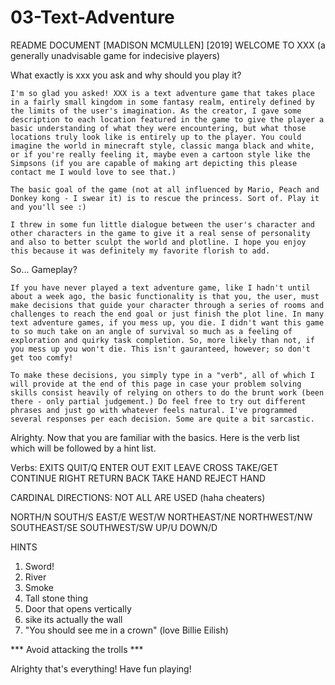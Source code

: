 # 03-Text-Adventure
README DOCUMENT
[MADISON MCMULLEN] [2019]
WELCOME TO XXX
(a generally unadvisable game for indecisive players)

What exactly is xxx you ask and why should you play it?

    I'm so glad you asked! XXX is a text adventure game that takes place in a fairly small kingdom in some fantasy realm, entirely defined by the limits of the user's imagination. As the creator, I gave some description to each location featured in the game to give the player a basic understanding of what they were encountering, but what those locations truly look like is entirely up to the player. You could imagine the world in minecraft style, classic manga black and white, or if you're really feeling it, maybe even a cartoon style like the Simpsons (if you are capable of making art depicting this please contact me I would love to see that.) 

    The basic goal of the game (not at all influenced by Mario, Peach and Donkey kong - I swear it) is to rescue the princess. Sort of. Play it and you'll see :)

    I threw in some fun little dialogue between the user's character and other characters in the game to give it a real sense of personality and also to better sculpt the world and plotline. I hope you enjoy this because it was definitely my favorite florish to add.

So... Gameplay?

    If you have never played a text adventure game, like I hadn't until about a week ago, the basic functionality is that you, the user, must make decisions that guide your character through a series of rooms and challenges to reach the end goal or just finish the plot line. In many text adventure games, if you mess up, you die. I didn't want this game to so much take on an angle of survival so much as a feeling of exploration and quirky task completion. So, more likely than not, if you mess up you won't die. This isn't gauranteed, however; so don't get too comfy!

    To make these decisions, you simply type in a "verb", all of which I will provide at the end of this page in case your problem solving skills consist heavily of relying on others to do the brunt work (been there - only partial judgement.) Do feel free to try out different phrases and just go with whatever feels natural. I've programmed several responses per each decision. Some are quite a bit sarcastic.

Alrighty. Now that you are familiar with the basics. Here is the verb list which will be followed by a hint list.

Verbs:
EXITS
QUIT/Q
ENTER
OUT
EXIT
LEAVE
CROSS
TAKE/GET
CONTINUE
RIGHT
RETURN
BACK
TAKE HAND
REJECT HAND

CARDINAL DIRECTIONS: NOT ALL ARE USED (haha cheaters)

NORTH/N
SOUTH/S
EAST/E
WEST/W
NORTHEAST/NE
NORTHWEST/NW
SOUTHEAST/SE
SOUTHWEST/SW
UP/U
DOWN/D

HINTS
1. Sword!
2. River
3. Smoke
4. Tall stone thing
4. Door that opens vertically
5. sike its actually the wall
6. "You should see me in a crown" (love Billie Eilish)

*** Avoid attacking the trolls ***

Alrighty that's everything! Have fun playing!